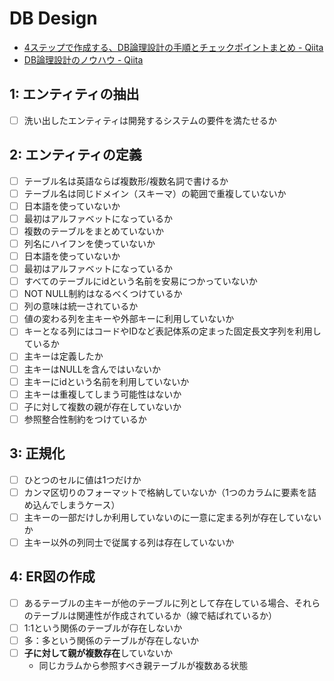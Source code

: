 # DB Design

- [4ステップで作成する、DB論理設計の手順とチェックポイントまとめ - Qiita](https://qiita.com/nishina555/items/a79ece1b54faf7240fac)
- [DB論理設計のノウハウ - Qiita](https://qiita.com/kiyodori/items/5083ad8bbfc232d01827)

## 1: エンティティの抽出

- [ ] 洗い出したエンティティは開発するシステムの要件を満たせるか

## 2: エンティティの定義

- [ ] テーブル名は英語ならば複数形/複数名詞で書けるか
- [ ] テーブル名は同じドメイン（スキーマ）の範囲で重複していないか
- [ ] 日本語を使っていないか
- [ ] 最初はアルファベットになっているか
- [ ] 複数のテーブルをまとめていないか
- [ ] 列名にハイフンを使っていないか
- [ ] 日本語を使っていないか
- [ ] 最初はアルファベットになっているか
- [ ] すべてのテーブルにidという名前を安易につかっていないか
- [ ] NOT NULL制約はなるべくつけているか
- [ ] 列の意味は統一されているか
- [ ] 値の変わる列を主キーや外部キーに利用していないか
- [ ] キーとなる列にはコードやIDなど表記体系の定まった固定長文字列を利用しているか
- [ ] 主キーは定義したか
- [ ] 主キーはNULLを含んではいないか
- [ ] 主キーにidという名前を利用していないか
- [ ] 主キーは重複してしまう可能性はないか
- [ ] 子に対して複数の親が存在していないか
- [ ] 参照整合性制約をつけているか

## 3: 正規化

- [ ] ひとつのセルに値は1つだけか
- [ ] カンマ区切りのフォーマットで格納していないか（1つのカラムに要素を詰め込んでしまうケース）
- [ ] 主キーの一部だけしか利用していないのに一意に定まる列が存在していないか
- [ ] 主キー以外の列同士で従属する列は存在していないか

## 4: ER図の作成

- [ ] あるテーブルの主キーが他のテーブルに列として存在している場合、それらのテーブルは関連性が作成されているか（線で結ばれているか）
- [ ] 1:1という関係のテーブルが存在しないか
- [ ] 多：多という関係のテーブルが存在しないか
- [ ] **子に対して親が複数存在**していないか
  - 同じカラムから参照すべき親テーブルが複数ある状態
